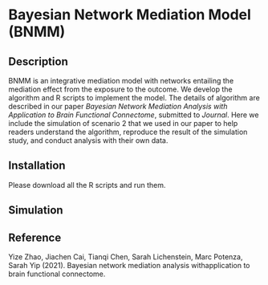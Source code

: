 # Bayesian Network Mediation Model (BNMM)

## Description

BNMM is an integrative mediation model with networks entailing the mediation effect from the exposure to the outcome. We develop the algorithm and R scripts to implement the model. The details of algorithm are described in our paper *Bayesian Network Mediation Analysis with Application to Brain Functional Connectome*, submitted to *Journal*. Here we include the simulation of scenario 2 that we used in our paper to help readers understand the algorithm, reproduce the result of the simulation study, and conduct analysis with their own data.


## Installation

Please download all the R scripts and run them. 


## Simulation




## Reference
Yize Zhao, Jiachen Cai, Tianqi Chen, Sarah Lichenstein, Marc Potenza, Sarah Yip (2021). Bayesian network mediation analysis withapplication to brain functional connectome.
